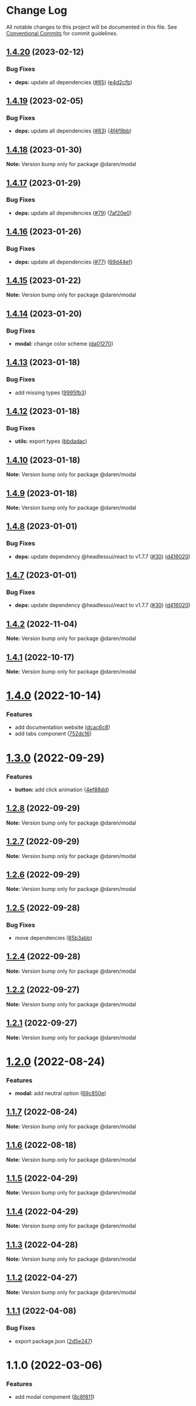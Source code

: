 # Change Log

All notable changes to this project will be documented in this file.
See [Conventional Commits](https://conventionalcommits.org) for commit guidelines.

## [1.4.20](https://github.com/darenmalfait/darenui/compare/@daren/modal@1.4.19...@daren/modal@1.4.20) (2023-02-12)


### Bug Fixes

* **deps:** update all dependencies ([#85](https://github.com/darenmalfait/darenui/issues/85)) ([e4d2cfb](https://github.com/darenmalfait/darenui/commit/e4d2cfbcb564984358629b02ec1d3d0fc21deffe))





## [1.4.19](https://github.com/darenmalfait/darenui/compare/@daren/modal@1.4.18...@daren/modal@1.4.19) (2023-02-05)


### Bug Fixes

* **deps:** update all dependencies ([#83](https://github.com/darenmalfait/darenui/issues/83)) ([4f4f9bb](https://github.com/darenmalfait/darenui/commit/4f4f9bb24c67a79cbf5c1d964e54c803e23a840f))





## [1.4.18](https://github.com/darenmalfait/darenui/compare/@daren/modal@1.4.17...@daren/modal@1.4.18) (2023-01-30)

**Note:** Version bump only for package @daren/modal





## [1.4.17](https://github.com/darenmalfait/darenui/compare/@daren/modal@1.4.16...@daren/modal@1.4.17) (2023-01-29)


### Bug Fixes

* **deps:** update all dependencies ([#79](https://github.com/darenmalfait/darenui/issues/79)) ([7af20e0](https://github.com/darenmalfait/darenui/commit/7af20e03279787fad3b962ca7ec0dadcebd4ffd4))





## [1.4.16](https://github.com/darenmalfait/darenui/compare/@daren/modal@1.4.15...@daren/modal@1.4.16) (2023-01-26)


### Bug Fixes

* **deps:** update all dependencies ([#77](https://github.com/darenmalfait/darenui/issues/77)) ([69d44ef](https://github.com/darenmalfait/darenui/commit/69d44ef9d89e649d145e5094702d19d992c00277))





## [1.4.15](https://github.com/darenmalfait/darenui/compare/@daren/modal@1.4.14...@daren/modal@1.4.15) (2023-01-22)

**Note:** Version bump only for package @daren/modal





## [1.4.14](https://github.com/darenmalfait/darenui/compare/@daren/modal@1.4.13...@daren/modal@1.4.14) (2023-01-20)


### Bug Fixes

* **modal:** change color scheme ([da01270](https://github.com/darenmalfait/darenui/commit/da012702e39140c062f9eca578a1617f47ba8511))





## [1.4.13](https://github.com/darenmalfait/darenui/compare/@daren/modal@1.4.12...@daren/modal@1.4.13) (2023-01-18)


### Bug Fixes

* add missing types ([9995fb3](https://github.com/darenmalfait/darenui/commit/9995fb35e1e6a95a4b33be2ee140ec3fc7486b8d))





## [1.4.12](https://github.com/darenmalfait/darenui/compare/@daren/modal@1.4.10...@daren/modal@1.4.12) (2023-01-18)


### Bug Fixes

* **utils:** export types ([bbdadac](https://github.com/darenmalfait/darenui/commit/bbdadace754fa21cae5ed7e7fe4e249ab7143bc6))





## [1.4.10](https://github.com/darenmalfait/darenui/compare/@daren/modal@1.4.9...@daren/modal@1.4.10) (2023-01-18)

**Note:** Version bump only for package @daren/modal





## [1.4.9](https://github.com/darenmalfait/darenui/compare/@daren/modal@1.4.8...@daren/modal@1.4.9) (2023-01-18)

**Note:** Version bump only for package @daren/modal





## [1.4.8](https://github.com/darenmalfait/darenui/compare/@daren/modal@1.4.6...@daren/modal@1.4.8) (2023-01-01)

### Bug Fixes

- **deps:** update dependency @headlessui/react to v1.7.7 ([#30](https://github.com/darenmalfait/darenui/issues/30)) ([d416020](https://github.com/darenmalfait/darenui/commit/d416020095c0ce61b8283f1ea651803def526522))

## [1.4.7](https://github.com/darenmalfait/darenui/compare/@daren/modal@1.4.6...@daren/modal@1.4.7) (2023-01-01)

### Bug Fixes

- **deps:** update dependency @headlessui/react to v1.7.7 ([#30](https://github.com/darenmalfait/darenui/issues/30)) ([d416020](https://github.com/darenmalfait/darenui/commit/d416020095c0ce61b8283f1ea651803def526522))

## [1.4.2](https://github.com/darenmalfait/darenui/compare/@daren/modal@1.4.1...@daren/modal@1.4.2) (2022-11-04)

**Note:** Version bump only for package @daren/modal

## [1.4.1](https://github.com/darenmalfait/darenui/compare/@daren/modal@1.4.0...@daren/modal@1.4.1) (2022-10-17)

**Note:** Version bump only for package @daren/modal

# [1.4.0](https://github.com/darenmalfait/darenui/compare/@daren/modal@1.3.0...@daren/modal@1.4.0) (2022-10-14)

### Features

- add documentation website ([dcac6c8](https://github.com/darenmalfait/darenui/commit/dcac6c846bdb6febc3587ab6b3edb0dfdec5a63d))
- add tabs component ([752dc16](https://github.com/darenmalfait/darenui/commit/752dc16448f0abe47af1c4f32459cf2ac741a40c))

# [1.3.0](https://github.com/darenmalfait/darenui/compare/@daren/modal@1.2.8...@daren/modal@1.3.0) (2022-09-29)

### Features

- **button:** add click animation ([4ef88dd](https://github.com/darenmalfait/darenui/commit/4ef88dd88dbcf3411b3bfdd8250323b6e7338fb7))

## [1.2.8](https://github.com/darenmalfait/darenui/compare/@daren/modal@1.2.7...@daren/modal@1.2.8) (2022-09-29)

**Note:** Version bump only for package @daren/modal

## [1.2.7](https://github.com/darenmalfait/darenui/compare/@daren/modal@1.2.6...@daren/modal@1.2.7) (2022-09-29)

**Note:** Version bump only for package @daren/modal

## [1.2.6](https://github.com/darenmalfait/darenui/compare/@daren/modal@1.2.5...@daren/modal@1.2.6) (2022-09-29)

**Note:** Version bump only for package @daren/modal

## [1.2.5](https://github.com/darenmalfait/darenui/compare/@daren/modal@1.2.4...@daren/modal@1.2.5) (2022-09-28)

### Bug Fixes

- move dependencies ([85b3abb](https://github.com/darenmalfait/darenui/commit/85b3abb27728b5cbd404e23a8f4e6b5f5d538a58))

## [1.2.4](https://github.com/darenmalfait/darenui/compare/@daren/modal@1.2.2...@daren/modal@1.2.4) (2022-09-28)

**Note:** Version bump only for package @daren/modal

## [1.2.2](https://github.com/darenmalfait/darenui/compare/@daren/modal@1.2.1...@daren/modal@1.2.2) (2022-09-27)

**Note:** Version bump only for package @daren/modal

## [1.2.1](https://github.com/darenmalfait/darenui/compare/@daren/modal@1.2.0...@daren/modal@1.2.1) (2022-09-27)

**Note:** Version bump only for package @daren/modal

# [1.2.0](https://github.com/darenmalfait/darenui/compare/@daren/modal@1.1.7...@daren/modal@1.2.0) (2022-08-24)

### Features

- **modal:** add neutral option ([69c850e](https://github.com/darenmalfait/darenui/commit/69c850ed7094fc7b5abc6afb813c21e75df8dbde))

## [1.1.7](https://github.com/darenmalfait/darenui/compare/@daren/modal@1.1.6...@daren/modal@1.1.7) (2022-08-24)

**Note:** Version bump only for package @daren/modal

## [1.1.6](https://github.com/darenmalfait/darenui/compare/@daren/modal@1.1.5...@daren/modal@1.1.6) (2022-08-18)

**Note:** Version bump only for package @daren/modal

## [1.1.5](https://github.com/darenmalfait/darenui/compare/@daren/modal@1.1.4...@daren/modal@1.1.5) (2022-04-29)

**Note:** Version bump only for package @daren/modal

## [1.1.4](https://github.com/darenmalfait/darenui/compare/@daren/modal@1.1.3...@daren/modal@1.1.4) (2022-04-29)

**Note:** Version bump only for package @daren/modal

## [1.1.3](https://github.com/darenmalfait/darenui/compare/@daren/modal@1.1.2...@daren/modal@1.1.3) (2022-04-28)

**Note:** Version bump only for package @daren/modal

## [1.1.2](https://github.com/darenmalfait/darenui/compare/@daren/modal@1.1.1...@daren/modal@1.1.2) (2022-04-27)

**Note:** Version bump only for package @daren/modal

## [1.1.1](https://github.com/darenmalfait/darenui/compare/@daren/modal@1.1.0...@daren/modal@1.1.1) (2022-04-08)

### Bug Fixes

- export package.json ([2d5e247](https://github.com/darenmalfait/darenui/commit/2d5e24797a289b7507666bf67d954fc93be33d8f))

# 1.1.0 (2022-03-06)

### Features

- add modal component ([8c8f811](https://github.com/darenmalfait/darenui/commit/8c8f81127a44a793317b87d458184f2bdaaa4ef6))
